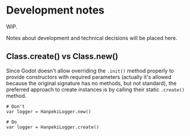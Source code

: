 # Development notes

WIP.

Notes about development and technical decisions will be placed here.

## Class.create() vs Class.new()

Since Godot doesn't allow overriding the `.init()` method properly to provide constructors with required parameters (actually it's allowed because the original signature has no methods, but not standard), the preferred approach to create instances is by calling their static `.create()` method.

```gdscript
# Don't
var logger = HanpekiLogger.new()

# Do
var logger = HanpekiLogger.create()
```
